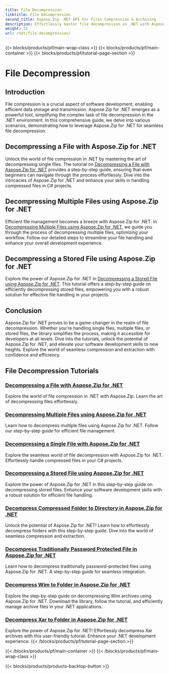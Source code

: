 ```yaml
---
title: File Decompression
linktitle: File Decompression
second_title: Aspose.Zip .NET API for Files Compression & Archiving
description: Effortlessly master file decompression in .NET with Aspose.Zip for .NET tutorials. Learn to handle compressed files efficiently with step-by-step guides.
weight: 21
url: /net/file-decompression/
---
```


{{< blocks/products/pf/main-wrap-class >}}
{{< blocks/products/pf/main-container >}}
{{< blocks/products/pf/tutorial-page-section >}}

# File Decompression



## Introduction

File compression is a crucial aspect of software development, enabling efficient data storage and transmission. Aspose.Zip for .NET emerges as a powerful tool, simplifying the complex task of file decompression in the .NET environment. In this comprehensive guide, we delve into various scenarios, demonstrating how to leverage Aspose.Zip for .NET for seamless file decompression.

## Decompressing a File with Aspose.Zip for .NET

Unlock the world of file compression in .NET by mastering the art of decompressing single files. The tutorial on [Decompressing a File with Aspose.Zip for .NET](./decompress-file/) provides a step-by-step guide, ensuring that even beginners can navigate through the process effortlessly. Dive into the intricacies of Aspose.Zip for .NET and enhance your skills in handling compressed files in C# projects.

## Decompressing Multiple Files using Aspose.Zip for .NET

Efficient file management becomes a breeze with Aspose.Zip for .NET. In [Decompressing Multiple Files using Aspose.Zip for .NET](./decompress-multiple-files/), we guide you through the process of decompressing multiple files, optimizing your workflow. Follow our detailed steps to streamline your file handling and enhance your overall development experience.

## Decompressing a Stored File using Aspose.Zip for .NET

Explore the power of Aspose.Zip for .NET in [Decompressing a Stored File using Aspose.Zip for .NET](./decompress-stored-file/). This tutorial offers a step-by-step guide on efficiently decompressing stored files, empowering you with a robust solution for effective file handling in your projects.

## Conclusion

Aspose.Zip for .NET proves to be a game-changer in the realm of file decompression. Whether you're handling single files, multiple files, or stored files, the library simplifies the process, making it accessible for developers at all levels. Dive into the tutorials, unlock the potential of Aspose.Zip for .NET, and elevate your software development skills to new heights. Explore the world of seamless compression and extraction with confidence and efficiency.
## File Decompression Tutorials
### [Decompressing a File with Aspose.Zip for .NET](./decompress-file/)
Explore the world of file compression in .NET with Aspose.Zip. Learn the art of decompressing files effortlessly.
### [Decompressing Multiple Files using Aspose.Zip for .NET](./decompress-multiple-files/)
Learn how to decompress multiple files using Aspose.Zip for .NET. Follow our step-by-step guide for efficient file management.
### [Decompressing a Single File with Aspose.Zip for .NET](./decompress-single-file/)
Explore the seamless world of file decompression with Aspose.Zip for .NET. Effortlessly handle compressed files in your C# projects.
### [Decompressing a Stored File using Aspose.Zip for .NET](./decompress-stored-file/)
Explore the power of Aspose.Zip for .NET in this step-by-step guide on decompressing stored files. Enhance your software development skills with a robust solution for efficient file handling.
### [Decompress Compressed Folder to Directory in Aspose.Zip for .NET](./decompress-compressed-folder-directory/)
Unlock the potential of Aspose.Zip for .NET! Learn how to effortlessly decompress folders with this step-by-step guide. Dive into the world of seamless compression and extraction.
### [Decompress Traditionally Password Protected File in Aspose.Zip for .NET](./decompress-traditionally-password-protected-file/)
Learn how to decompress traditionally password-protected files using Aspose.Zip for .NET. A step-by-step guide for seamless integration.
### [Decompress Wim to Folder in Aspose.Zip for .NET](./decompress-wim-folder/)
Explore the step-by-step guide on decompressing Wim archives using Aspose.Zip for .NET. Download the library, follow the tutorial, and efficiently manage archive files in your .NET applications.
### [Decompress Xar to Folder in Aspose.Zip for .NET](./decompress-xar-folder/)
Explore the power of Aspose.Zip for .NET! Effortlessly decompress Xar archives with this user-friendly tutorial. Enhance your .NET development experience.
{{< /blocks/products/pf/tutorial-page-section >}}

{{< /blocks/products/pf/main-container >}}
{{< /blocks/products/pf/main-wrap-class >}}

{{< blocks/products/products-backtop-button >}}
